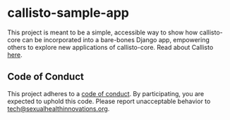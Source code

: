 callisto-sample-app
======

This project is meant to be a simple, accessible way to show how callisto-core can be incorporated into a bare-bones Django app, empowering others to explore new applications of callisto-core. Read about Callisto [here](https://github.com/SexualHealthInnovations/callisto-core).

## Code of Conduct

This project adheres to a [code of conduct](https://github.com/SexualHealthInnovations/callisto-core/blob/master/CONDUCT.md). By participating, you are expected to uphold this code. Please report unacceptable behavior to tech@sexualhealthinnovations.org.
